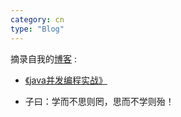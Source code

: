 ```yaml
---
category: cn
type: "Blog"
---
```


摘录自我的<a href="http://www.duwanjaing.com/">博客</a> :

* <a href="http://duwanjiang.com/tags/#《java并发编程实战》" target="_blank">《java并发编程实战》</a>

* 子曰：学而不思则罔，思而不学则殆！

